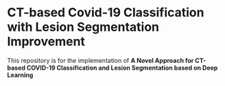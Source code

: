 # CT-based Covid-19 Classification with Lesion Segmentation Improvement
This repository is for the implementation of **A Novel Approach for CT-based COVID-19 Classification and Lesion Segmentation based on Deep Learning**
